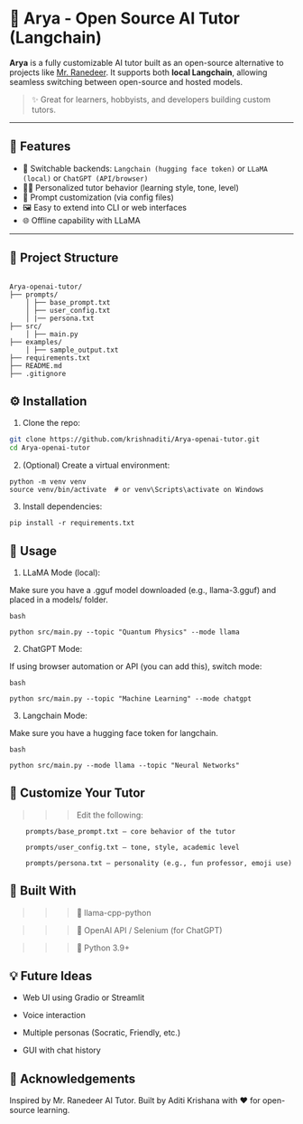 # 🧠 Arya - Open Source AI Tutor (Langchain)

**Arya** is a fully customizable AI tutor built as an open-source alternative to projects like [Mr. Ranedeer](https://github.com/JushBJJ/Mr.-Ranedeer-AI-Tutor?tab=readme-ov-file#requirements-and-compatibility). It supports both **local Langchain**, allowing seamless switching between open-source and hosted models.

> ✨ Great for learners, hobbyists, and developers building custom tutors.

---

## 🚀 Features

- 🔄 Switchable backends: `Langchain (hugging face token)` or `LLaMA (local)` or `ChatGPT (API/browser)`
- 🧑‍🏫 Personalized tutor behavior (learning style, tone, level)
- 📝 Prompt customization (via config files)
- 🖼️ Easy to extend into CLI or web interfaces
- 🌐 Offline capability with LLaMA

---

## 📂 Project Structure

```plaintext

Arya-openai-tutor/ 
├── prompts/ 
    │ ├── base_prompt.txt 
    │ ├── user_config.txt 
    │ |── persona.txt 
├── src/ 
    │ ├── main.py 
├── examples/ 
    │ ├── sample_output.txt 
├── requirements.txt 
├── README.md 
├── .gitignore

```

## ⚙️ Installation

1. Clone the repo:
```bash
git clone https://github.com/krishnaditi/Arya-openai-tutor.git
cd Arya-openai-tutor
```

2. (Optional) Create a virtual environment:

```
python -m venv venv
source venv/bin/activate  # or venv\Scripts\activate on Windows
```

3. Install dependencies:

```
pip install -r requirements.txt
```

## 🧠 Usage

1. LLaMA Mode (local):

Make sure you have a .gguf model downloaded (e.g., llama-3.gguf) and placed in a models/ folder.

```
bash

python src/main.py --topic "Quantum Physics" --mode llama

```

2. ChatGPT Mode:

If using browser automation or API (you can add this), switch mode:

```
bash

python src/main.py --topic "Machine Learning" --mode chatgpt

```
3. Langchain Mode:

Make sure you have a hugging face token for langchain.

```
bash

python src/main.py --mode llama --topic "Neural Networks"

```


## 🧾 Customize Your Tutor

>>> Edit the following:

        prompts/base_prompt.txt — core behavior of the tutor

        prompts/user_config.txt — tone, style, academic level

        prompts/persona.txt — personality (e.g., fun professor, emoji use)
        

## 🧱 Built With

>>> 🧩 llama-cpp-python

>>> 🤖 OpenAI API / Selenium (for ChatGPT)

>>> 🐍 Python 3.9+


## 💡 Future Ideas

- Web UI using Gradio or Streamlit

- Voice interaction

- Multiple personas (Socratic, Friendly, etc.)

- GUI with chat history


## 🤝 Acknowledgements

Inspired by Mr. Ranedeer AI Tutor.
Built by Aditi Krishana with ❤️ for open-source learning.
